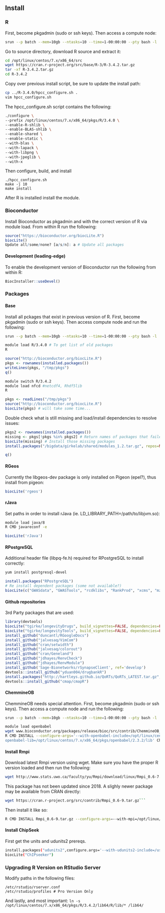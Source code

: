 ## Install
### R
First, become pkgadmin (sudo or ssh keys).
Then access a compute node:
```bash
srun --p batch --mem=10gb --ntasks=10 --time=1-00:00:00 --pty bash -l
```

Go to source directory, download R source and extract it:
```bash
cd /opt/linux/centos/7.x/x86_64/src
wget https://cran.r-project.org/src/base/R-3/R-3.4.2.tar.gz
tar -xf R-3.4.2.tar.gz 
cd R-3.4.2
```

Copy over previous install script, be sure to update the install path:
```bash
cp ../R-3.4.0/hpcc_configure.sh .
vim hpcc_configure.sh
```
The hpcc_configure.sh script contains the following:
```bash
./configure \
--prefix /opt/linux/centos/7.x/x86_64/pkgs/R/3.4.0 \
--enable-R-shlib \
--enable-BLAS-shlib \
--enable-shared \
--enable-static \
--with-blas \
--with-lapack \
--with-libpng \
--with-jpeglib \
--with-x
```

Then configure, build, and install
```
./hpcc_configure.sh 
make -j 10
make install
```



After R is installed install the module.

### Bioconductor
Install Bioconductor as pkgadmin and with the correct version of R via module load.
From within R run the following:
```r
source("https://bioconductor.org/biocLite.R")
biocLite()
Update all/some/none? [a/s/n]: a # Update all packages
```
#### Development (leading-edge)
To enable the development version of Bioconductor run the following from within R:
```r
BiocInstaller::useDevel()
```

### Packages
#### Base
Install all pckages that exist in previous version of R.
First, become pkgadmin (sudo or ssh keys).
Then access compute node and run the following:
```bash
srun --p batch --mem=10gb --ntasks=10 --time=1-00:00:00 --pty bash -l

module load R/3.4.0 # To get list of old packages
R
```
```r
source("http://bioconductor.org/biocLite.R")
pkgs <- rownames(installed.packages())
writeLines(pkgs, "/tmp/pkgs")
q()
```
```bash
module switch R/3.4.2
module load nfcd #netcdf4, Rhdf5lib
R
```
```r
pkgs <- readLines("/tmp/pkgs")
source("http://bioconductor.org/biocLite.R")
biocLite(pkgs) # will take some time...
```

Double check what is still missing and load/install dependencies to resolve issues:
```r
pkgs2 <- rownames(installed.packages())
missing <- pkgs[!pkgs %in% pkgs2] # Return names of packages that failed to install
biocLite(missing) # Install those missing packages
install.packages("/bigdata/girkelab/shared/modules_1.2.tar.gz", repos=NULL) # Maintained by Tyler

q()
```

#### RGeos
Currently the libgeos-dev package is only installed on Pigeon (epel?), thus install from pigeon:
```r
biocLite('rgeos')
```

#### rJava
Set paths in order to install rJava (ie. LD_LIBRARY_PATH=/path/to/libjvm.so):
```bash
module load java/8
R CMD javareconf -e 
```
```r
biocLite('rJava')
```

#### RPostgreSQL
Additional header file (libpq-fe.h) required for RPostgreSQL to install correctly:
```bash
yum install postgresql-devel
```
```r
install.packages("RPostgreSQL")
# Re install dependent packages (some not available?)
biocLite(c("GWASdata", "GWASTools", "rcdklibs", "RankProd", "xcms", "mzR", "rgeos", "ncdf4", "rJava"))
```

#### Github repositories
3rd Party packages that are used:
```r
library(devtools)
biocLite("tgirke/longevityDrugs", build_vignettes=FALSE, dependencies=FALSE)
biocLite("tgirke/longevityTools", build_vignettes=FALSE, dependencies=FALSE)
install_github("duncantl/RGoogleDocs")
install_github("jalvesaq/VimCom")
install_github("cran/setwidth")
install_github("jalvesaq/colorout")
install_github("cran/Geneland")
install_github("jdhayes/RenvCheck")
install_github("jdhayes/RenvModule")
install_github('Sage-Bionetworks/rSynapseClient', ref='develop')
devtools::install_github("yduan004/drugbankR")
install.packages("http://hartleys.github.io/QoRTs/QoRTs_LATEST.tar.gz",repos=NULL,type="source")
devtools::install_github("cmap/cmapR")
```

#### ChemmineOB
ChemmineOB needs special attention.
First, become pkgadmin (sudo or ssh keys).
Then access a compute node and run the following:
```bash
srun --p batch --mem=10gb --ntasks=10 --time=1-00:00:00 --pty bash -l

module load openbabel
wget www.bioconductor.org/packages/release/bioc/src/contrib/ChemmineOB_1.14.0.tar.gz
R CMD INSTALL --configure-args='--with-openbabel-include=/opt/linux/centos/7.x/x86_64/pkgs/openbabel/2.3.2/include/openbabel-2.0 --with-
openbabel-lib=/opt/linux/centos/7.x/x86_64/pkgs/openbabel/2.3.2/lib' ChemmineOB_1.16.0.tar.gz
```

#### Install Rmpi

Download latest Rmpi version using wget. Make sure you have the proper R version loaded and then run the following:

```bash
wget http://www.stats.uwo.ca/faculty/yu/Rmpi/download/linux/Rmpi_0.6-7.tar.gz
```

This package has not been updated since 2018. A slighly newer package may be available from CRAN directly:

```bash
wget https://cran.r-project.org/src/contrib/Rmpi_0.6-9.tar.gz```
```

Then install it like so:
```bash
R CMD INSTALL Rmpi_0.6-9.tar.gz --configure-args=--with-mpi=/opt/linux/centos/7.x/x86_64/pkgs/openmpi/4.0.1-slurm-19.05.0/
```

#### Install ChipSeek
First get the units and udunits2 prereqs.
```bash
install.packages("udunits2",configure.args='--with-udunits2-include=/usr/include/udunits2')
biocLite("ChIPseeker")
```


### Upgrading R Version on RStudio Server
Modify paths in the following files:
```
/etc/rstudio/rserver.conf
/etc/rstudio/profiles # Pro Version Only
```

And lastly, and most important:
```ln -s /opt/linux/centos/7.x/x86_64/pkgs/R/3.4.2/lib64/R/lib/* /lib64/```

